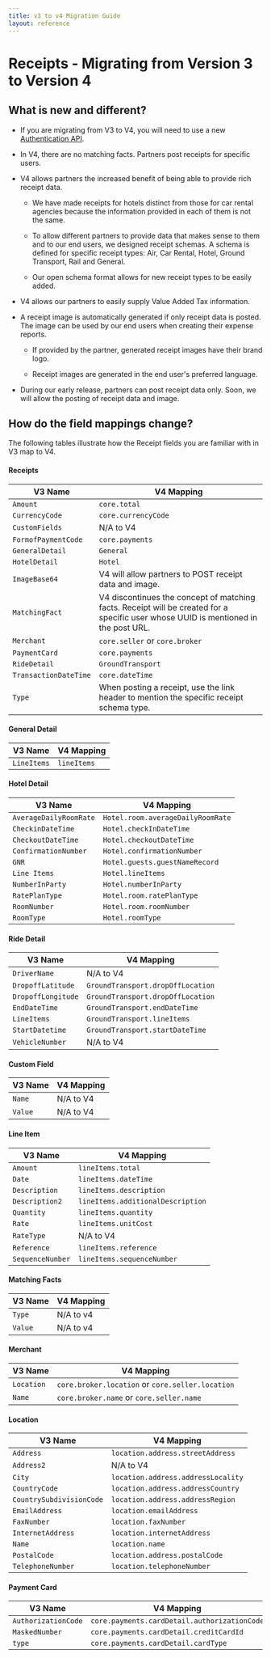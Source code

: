 ```yaml
---
title: v3 to v4 Migration Guide
layout: reference
---
```


# Receipts - Migrating from Version 3 to Version 4

##  What is new and different?

- If you are migrating from V3 to V4, you will need to use a new [Authentication API](https://developer.concur.com/api-preview/auth/apidoc.html).

- In V4, there are no matching facts. Partners post receipts for specific users.

- V4 allows partners the increased benefit of being able to provide rich receipt data.

  - We have made receipts for hotels distinct from those for car rental agencies because the information provided in each of them is not the same.
  
  - To allow different partners to provide data that makes sense to them and to our end users, we designed receipt schemas. A schema is defined for specific receipt types: Air, Car Rental, Hotel, Ground Transport, Rail and General.
  
  - Our open schema format allows for new receipt types to be easily added. 

- V4 allows our partners to easily supply Value Added Tax information.

- A receipt image is automatically generated if only receipt data is posted. The image can be used by our end users when creating their expense reports.

  - If provided by the partner, generated receipt images have their brand logo.

  - Receipt images are generated in the end user's preferred language.

- During our early release, partners can post receipt data only. Soon, we will allow the posting of receipt data and image.

## How do the field mappings change?

The following tables illustrate how the Receipt fields you are familiar with in V3 map to V4.


####  Receipts

V3 Name  | V4 Mapping
------   | ------------
`Amount`   | `core.total`
`CurrencyCode`  | `core.currencyCode`
`CustomFields`  | N/A to V4
`FormofPaymentCode`  | `core.payments`
`GeneralDetail`  | `General`
`HotelDetail` | `Hotel`
`ImageBase64`  | V4 will allow partners to POST receipt data and image.
`MatchingFact`  | V4 discontinues the concept of matching facts. Receipt will be created for a specific user whose UUID is mentioned in the post URL.
`Merchant`  | `core.seller` or `core.broker`
`PaymentCard`  | `core.payments`
`RideDetail`  |  `GroundTransport`
`TransactionDateTime`  | `core.dateTime`
`Type`  | When posting a receipt, use the link header to mention the specific receipt schema type.

####  General Detail

V3 Name  | V4 Mapping
------  | -----------
`LineItems`  | `lineItems`

####  Hotel Detail

 V3 Name  | V4 Mapping
 ------  | ------------
`AverageDailyRoomRate`  | `Hotel.room.averageDailyRoomRate`
`CheckinDateTime`  | `Hotel.checkInDateTime`
`CheckoutDateTime ` | `Hotel.checkoutDateTime`
`ConfirmationNumber`  | `Hotel.confirmationNumber`
`GNR`  | `Hotel.guests.guestNameRecord`
`Line Items`  | `Hotel.lineItems`
`NumberInParty`  | `Hotel.numberInParty`
`RatePlanType`  | `Hotel.room.ratePlanType`
`RoomNumber`  | `Hotel.room.roomNumber`
`RoomType`  | `Hotel.roomType`


####  Ride Detail

V3 Name  | V4 Mapping
------- | -------------
`DriverName`  | N/A to V4
`DropoffLatitude`  | `GroundTransport.dropOffLocation`
`DropoffLongitude`  | `GroundTransport.dropOffLocation`
`EndDateTime`  | `GroundTransport.endDateTime`
`LineItems` | `GroundTransport.lineItems`
`StartDatetime`  | `GroundTransport.startDateTime`
`VehicleNumber`  | N/A to V4

####  Custom Field

 V3 Name  | V4 Mapping
 ------- | -------------
 `Name`  | N/A to V4
 `Value`  | N/A to V4

####  Line Item

 V3 Name  | V4 Mapping
 ------- | -------------
 `Amount`  | `lineItems.total`
 `Date`  | `lineItems.dateTime`
 `Description`  | `lineItems.description`
 `Description2`  | `lineItems.additionalDescription`
 `Quantity`  | `lineItems.quantity`
 `Rate`  | `lineItems.unitCost`
 `RateType`  | N/A to V4
 `Reference`  | `lineItems.reference`
 `SequenceNumber`  | `lineItems.sequenceNumber`


####  Matching Facts

V3 Name  | V4 Mapping
------- | -------------
`Type`  | N/A to v4
`Value`  | N/A to v4


####  Merchant

 V3 Name  | V4 Mapping
 ------- | -------------
 `Location`  | `core.broker.location` or `core.seller.location`
 `Name` | `core.broker.name` or `core.seller.name`
 

####  Location

 V3 Name  | V4 Mapping
 ------- | -------------
`Address`  | `location.address.streetAddress`
`Address2`  | N/A to V4
`City`  | `location.address.addressLocality`
`CountryCode` | `location.address.addressCountry`
`CountrySubdivisionCode`  | `location.address.addressRegion`
`EmailAddress`  | `location.emailAddress`
`FaxNumber`  | `location.faxNumber`
`InternetAddress`  | `location.internetAddress`
`Name`  | `location.name`
`PostalCode`  | `location.address.postalCode`
`TelephoneNumber`  | `location.telephoneNumber`


####  Payment Card

V3 Name  |  V4 Mapping
------- | -------------
`AuthorizationCode`  | `core.payments.cardDetail.authorizationCode`
`MaskedNumber`  | `core.payments.cardDetail.creditCardId`
`type`  | `core.payments.cardDetail.cardType`
